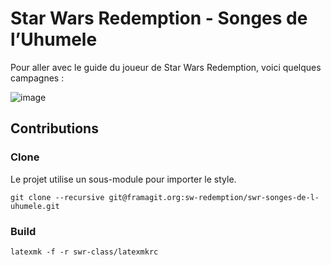 # Star Wars Redemption - Songes de l’Uhumele

Pour aller avec le guide du joueur de Star Wars Redemption, voici quelques campagnes :


![image](_img/wtfpl-badge.png)

## Contributions
### Clone
Le projet utilise un sous-module pour importer le style.

```git clone --recursive git@framagit.org:sw-redemption/swr-songes-de-l-uhumele.git```

### Build
```latexmk -f -r swr-class/latexmkrc ```